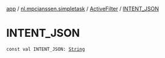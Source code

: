 [app](../../index.md) / [nl.mpcjanssen.simpletask](../index.md) / [ActiveFilter](index.md) / [INTENT_JSON](.)

# INTENT_JSON

`const val INTENT_JSON: `[`String`](https://kotlinlang.org/api/latest/jvm/stdlib/kotlin/-string/index.html)